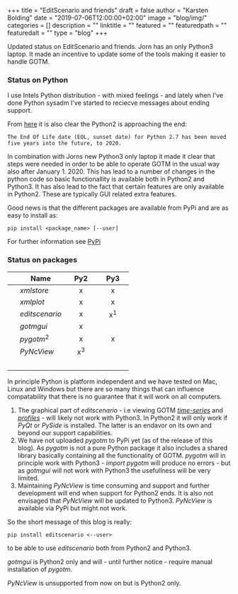 +++
title = "EditScenario and friends" 
draft = false
author = "Karsten Bolding"
date = "2019-07-06T12:00:00+02:00"
image = "blog/img/"
categories = []
description = ""
linktitle = ""
featured = ""
featuredpath = ""
featuredalt = ""
type = "blog"
+++

Updated status on EditScenario and friends. Jorn has an only Python3 laptop. It made an incentive to update some of the tools making it easier to handle GOTM.

<!--more-->

### Status on Python

I use Intels Python distribution - with mixed feelings - and lately when I've done Python sysadm I've started to reciecve messages about ending support.

From [here](https://www.python.org/dev/peps/pep-0373/#maintenance-releases) it is also clear the Python2 is approaching the end:
```
The End Of Life date (EOL, sunset date) for Python 2.7 has been moved five years into the future, to 2020. 
```


In combination with Jorns new Python3 only laptop it made it clear that steps were needed in order to be able to operate GOTM in the usual way also after January 1. 2020. This has lead to a number of changes in the python code so basic functionallity is available both in Python2 and Python3. 
It has also lead to the fact that certain features are only available in Python2. These are typically GUI related extra features. 

Good news is that the different packages are available from PyPi and are as easy to install as:

```
pip install <package_name> [--user]  
```
   
For further information see [PyPi](https://pypi.org/)

### Status on packages


|&nbsp;| Name     |&nbsp;&nbsp;  Py2 &nbsp;&nbsp; | &nbsp;&nbsp; Py3 &nbsp;&nbsp; |
|----|----------|:-----:|:-----:|
|    | _xmlstore_     |   x   |   x   |
|    | _xmlplot_      |   x   |   x   |
|    | _editscenario_ |   x   |   x<sup>1</sup>   |
|    | _gotmgui_      |   x   |       |
|    | _pygotm_<sup>2</sup>       |   x   |   x   |
|    | _PyNcView_     |   x<sup>3</sup>   |       |  
|&nbsp;|                |                   |       |  

In principle Python is platform independent and we have tested on Mac, Linux and Windows but there are so many things that can influence compatability that there is no guarantee that it will work on all computers.

1. The graphical part of _editscenario_ - i.e viewing GOTM [_time-series_](https://github.com/fabm-model/fabm/wiki/GOTM#depth-independent-variables) and [_profiles_](https://github.com/fabm-model/fabm/wiki/GOTM#depth-dependent-variables) - will likely not work with Python3. In Python2 it will only work if _PyQt_ or _PySide_ is installed. The latter is an endavor on its own and beyond our support capabilities.
2. We have not uploaded _pygotm_ to PyPi yet (as of the release of this blog). As _pygotm_ is not a pure Python package it also includes a shared library basically containing all the functionality of GOTM. _pygotm_ will in principle work with Python3 - _import pygotm_ will produce no errors - but as _gotmgui_ will not work with Python3 the usefullness will be very limited.
3. Maintaining _PyNcView_ is time consuming and support and further development will end when support for Python2 ends. It is also not envisaged that _PyNcView_ will be updated to Python3. _PyNcView_ is available via PyPi but might not work.

So the short message of this blog is really:
```
pip install editscenario <--user>
```

to be able to use _editscenario_ both from Python2 and Python3.

_gotmgui_ is  Python2 only and will - until further notice - require manual installation of _pygotm_. 

_PyNcView_ is unsupported from now on but is Python2 only.

